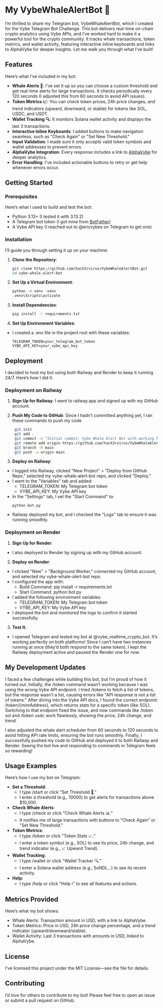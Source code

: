 # My VybeWhaleAlertBot 🐳

I’m thrilled to share my Telegram bot, VybeWhaleAlertBot, which I created for the Vybe Telegram Bot Challenge. This bot delivers real-time on-chain crypto analytics using Vybe APIs, and I’ve worked hard to make it a powerful tool for the crypto community. It tracks whale transactions, token metrics, and wallet activity, featuring interactive inline keyboards and links to AlphaVybe for deeper insights. Let me walk you through what I’ve built!

## Features
Here’s what I’ve included in my bot:
- **Whale Alerts 🐋**: I’ve set it up so you can choose a custom threshold and get real-time alerts for large transactions. It checks periodically every 120 seconds (I adjusted this from 60 seconds to avoid API issues).
- **Token Metrics 📈**: You can check token prices, 24h price changes, and trend indicators (upward, downward, or stable) for tokens like SOL, USDC, and USDT.
- **Wallet Tracking 🔍**: It monitors Solana wallet activity and displays the last 3 transactions.
- **Interactive Inline Keyboards**: I added buttons to make navigation seamless, such as "Check Again" or "Set New Threshold."
- **Input Validation**: I made sure it only accepts valid token symbols and wallet addresses to prevent errors.
- **AlphaVybe Integration**: Every response includes a link to [AlphaVybe](https://alphavybe.com/) for deeper analytics.
- **Error Handling**: I’ve included actionable buttons to retry or get help whenever errors occur.

## Getting Started

### Prerequisites
Here’s what I used to build and test the bot:
- Python 3.13+ (I tested it with 3.13.2)
- A Telegram bot token (I got mine from [BotFather](https://t.me/BotFather))
- A Vybe API key (I reached out to @ericvybes on Telegram to get one)

### Installation
I’ll guide you through setting it up on your machine:
1. **Clone the Repository**:
   ```bash
   git clone https://github.com/hack3rvirus/VybeWhaleAlertBot.git
   cd vybe-whale-alert-bot
2. **Set Up a Virtual Environment**:
   ```bash
   python -m venv .venv
   .venv\Scripts\activate 
3. **Install Dependencies**:
   ```bash
   pip install -r requirements.txt
4. **Set Up Environment Variables**:
- I created a .env file in the project root with these variables:
   ```text
  TELEGRAM_TOKEN=your_telegram_bot_token
  VYBE_API_KEY=your_vybe_api_key

## Deployment
I decided to host my bot using both Railway and Render to keep it running 24/7. Here’s how I did it.

### Deployment on Railway
1. **Sign Up for Railway**:
I went to railway.app and signed up with my GitHub account.

2. **Push My Code to GitHub**:
Since I hadn’t committed anything yet, I ran these commands to push my code
   ```bash
    git init
    git add .
    git commit -m "Initial commit: Vybe Whale Alert Bot with working features"
    git remote add origin https://github.com/hack3rvirus/VybeWhaleAlertBot.git
    git branch -M main
    git push -u origin main
   
3. **Deploy on Railway**:
- I logged into Railway, clicked "New Project" > "Deploy from GitHub Repo," selected my vybe-whale-alert-bot repo, and clicked "Deploy."
- I went to the "Variables" tab and added:
  - TELEGRAM_TOKEN: My Telegram bot token
  - VYBE_API_KEY: My Vybe API key
- In the "Settings" tab, I set the "Start Command" to:
  ```text
  python bot.py
- Railway deployed my bot, and I checked the "Logs" tab to ensure it was running smoothly.
    
### Deployment on Render
1. **Sign Up for Render**:
- I also deployed to Render by signing up with my GitHub account.
2. **Deploy on Render**:
- I clicked "New" > "Background Worker," connected my GitHub account, and selected my vybe-whale-alert-bot repo.
- I configured the app with:
  - Build Command: pip install -r requirements.txt
  - Start Command: python bot.py
- I added the following environment variables:
  - TELEGRAM_TOKEN: My Telegram bot token
  - VYBE_API_KEY: My Vybe API key
- I deployed the bot and monitored the logs to confirm it started successfully.
3. **Test It**:
- I opened Telegram and tested my bot at @vybe_realtime_crypto_bot. It’s working perfectly on both platforms! Since I can’t have two instances running at once (they’d both respond to the same token), I kept the Railway deployment active and paused the Render one for now.

## My Development Updates
I faced a few challenges while building this bot, but I’m proud of how it turned out. Initially, the /token command wasn’t working because I was using the wrong Vybe API endpoint. I tried /tokens to fetch a list of tokens, but the response wasn’t a list, causing errors like "API response is not a list of tokens." After diving into the Vybe API docs, I found the correct endpoint: /token/{mintAddress}, which returns stats for a specific token (like SOL). Switching to that endpoint fixed the issue, and now commands like /token sol and /token usdc work flawlessly, showing the price, 24h change, and trend.

I also adjusted the whale alert scheduler from 60 seconds to 120 seconds to avoid hitting API rate limits, ensuring the bot runs smoothly. Finally, I successfully pushed my code to GitHub and deployed it to both Railway and Render. Seeing the bot live and responding to commands in Telegram feels so rewarding!

## Usage Examples
Here’s how I use my bot on Telegram:

- **Set a Threshold**:
    - I type /start or click "Set Threshold 🐋."
    - I enter a threshold (e.g., 10000) to get alerts for transactions above $10,000.
- **Check Whale Alerts**:
  - I type /check or click "Check Whale Alerts 📊."
  - It notifies me of large transactions with buttons to "Check Again" or "Set New Threshold."
- **Token Metrics**:
  - I type /token or click "Token Stats 📈."
  - I enter a token symbol (e.g., SOL) to see its price, 24h change, and trend indicator (e.g., 📈 Upward Trend).
- **Wallet Tracking**:
  - I type /wallet or click "Wallet Tracker 🔍."
  - I enter a Solana wallet address (e.g., 5oNDL...) to see its recent activity.
- **Help**:
  - I type /help or click "Help ℹ️" to see all features and actions.

## Metrics Provided
  Here’s what my bot shows:
- Whale Alerts: Transaction amount in USD, with a link to AlphaVybe.
- Token Metrics: Price in USD, 24h price change percentage, and a trend indicator (upward/downward/stable).
- Wallet Activity: Last 3 transactions with amounts in USD, linked to AlphaVybe.

## License
I’ve licensed this project under the MIT License—see the  file for details.

## Contributing
I’d love for others to contribute to my bot! Please feel free to open an issue or submit a pull request on GitHub.

   

